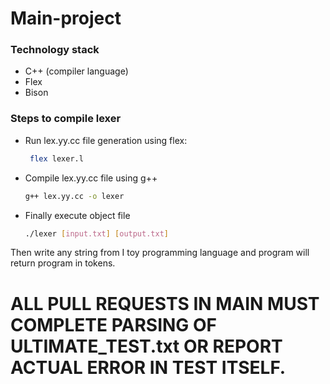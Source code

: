 # Main-project
### Technology stack
- C++ (compiler language)
- Flex
- Bison

### Steps to compile lexer
* Run lex.yy.cc file generation using flex:
  ```bash
   flex lexer.l
   ```

* Compile lex.yy.cc file using g++
  ```bash
  g++ lex.yy.cc -o lexer
    ```
* Finally execute object file
  ```bash
  ./lexer [input.txt] [output.txt]
    ```
Then write any string from I toy programming language and program will return program in tokens.

# ALL PULL REQUESTS IN MAIN MUST COMPLETE PARSING OF ULTIMATE_TEST.txt OR REPORT ACTUAL ERROR IN TEST ITSELF.
